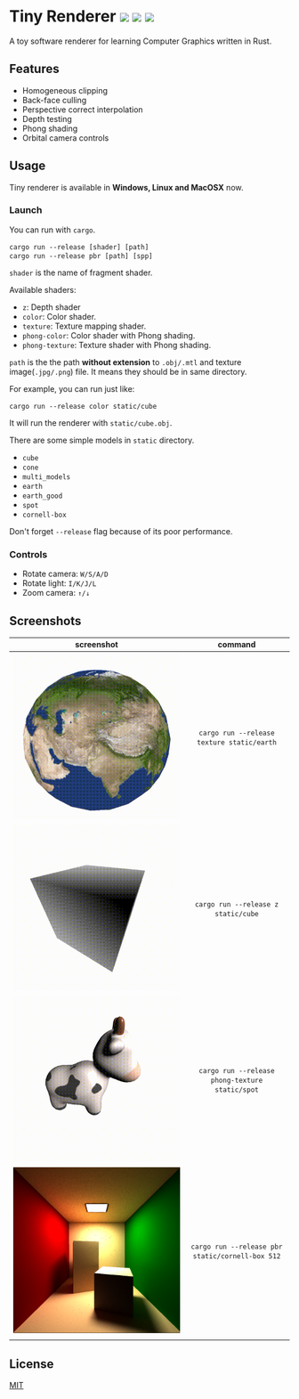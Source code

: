 # Tiny Renderer   ![](https://img.shields.io/static/v1?label=Linux&message=passing&color=success) ![](https://img.shields.io/static/v1?label=MacOS&message=passing&color=success) ![](https://img.shields.io/static/v1?label=Windows&message=passing&color=success)
A toy software renderer for learning Computer Graphics written in Rust.

## Features
- Homogeneous clipping
- Back-face culling
- Perspective correct interpolation
- Depth testing
- Phong shading
- Orbital camera controls

## Usage
Tiny renderer is available in **Windows, Linux and MacOSX** now.

### Launch
You can run with `cargo`.
```
cargo run --release [shader] [path]
cargo run --release pbr [path] [spp]
```
`shader` is the name of fragment shader.

Available shaders:
- `z`:  Depth shader
- `color`: Color shader.
- `texture`: Texture mapping shader.
- `phong-color`: Color shader with Phong shading.
- `phong-texture`: Texture shader with Phong shading.

`path` is the the path **without extension** to `.obj/.mtl` and texture image(`.jpg/.png`) file. 
It means they should be in same directory.

For example, you can run just like:
```
cargo run --release color static/cube
```
It will run the renderer with `static/cube.obj`.

There are some simple models in `static` directory.
- `cube`
- `cone`
- `multi_models`
- `earth`
- `earth_good`
- `spot`
- `cornell-box`

Don't forget `--release` flag because of its poor performance.

### Controls
- Rotate camera: `W/S/A/D`
- Rotate light: `I/K/J/L`
- Zoom camera: `↑/↓`

## Screenshots

|                          screenshot                          |                    command                    |
| :----------------------------------------------------------: | :-------------------------------------------: |
| ![](https://raw.githubusercontent.com/arrayJY/tiny-renderer/master/static/screenshot_earth.gif) |   `cargo run --release texture static/earth`    |
| ![](https://raw.githubusercontent.com/arrayJY/tiny-renderer/master/static/screenshot_cube.gif) |       `cargo run --release z static/cube`       |
| ![](https://raw.githubusercontent.com/arrayJY/tiny-renderer/master/static/screenshot_spot.gif) | `cargo run --release phong-texture static/spot` |
| ![](https://raw.githubusercontent.com/arrayJY/tiny-renderer/master/static/screenshot_path_tracing.png) | `cargo run --release pbr static/cornell-box 512` |
|                                                              |                                               |


## License
[MIT](https://github.com/arrayJY/tiny-renderer/blob/master/LICENSE)
